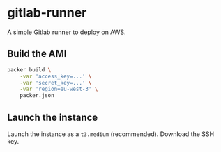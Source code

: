 # gitlab-runner

A simple Gitlab runner to deploy on AWS.

## Build the AMI

```sh
packer build \
    -var 'access_key=...' \
    -var 'secret_key=...' \
    -var 'region=eu-west-3' \
    packer.json
```

## Launch the instance

Launch the instance as a `t3.medium` (recommended). Download the SSH key.

